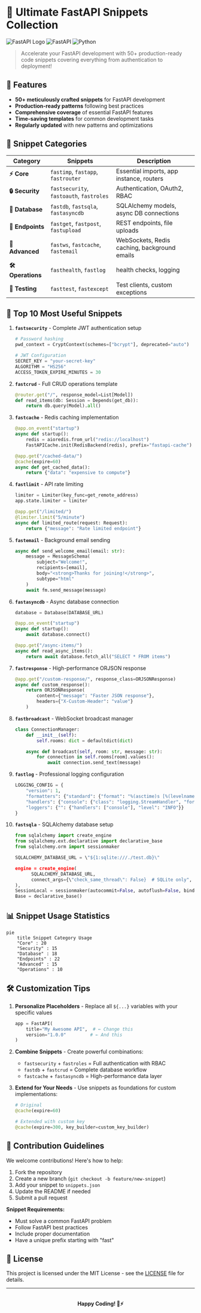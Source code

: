 # 🚀 Ultimate FastAPI Snippets Collection

![FastAPI Logo](https://fastapi.tiangolo.com/img/logo-margin/logo-teal.png)
![FastAPI](https://img.shields.io/badge/Framework-FastAPI-009688?logo=fastapi)
![Python](https://img.shields.io/badge/Language-Python-3776AB?logo=python)

> Accelerate your FastAPI development with 50+ production-ready code snippets covering everything from authentication to deployment!

## 🌟 Features

- **50+ meticulously crafted snippets** for FastAPI development
- **Production-ready patterns** following best practices
- **Comprehensive coverage** of essential FastAPI features
- **Time-saving templates** for common development tasks
- **Regularly updated** with new patterns and optimizations


## 🧩 Snippet Categories

| Category | Snippets | Description |
|----------|----------|-------------|
| **⚡ Core** | `fastimp`, `fastapp`, `fastrouter` | Essential imports, app instance, routers |
| **🔒 Security** | `fastsecurity`, `fastoauth`, `fastroles` | Authentication, OAuth2, RBAC |
| **💾 Database** | `fastdb`, `fastsqla`, `fastasyncdb` | SQLAlchemy models, async DB connections |
| **📡 Endpoints** | `fastget`, `fastpost`, `fastupload` | REST endpoints, file uploads |
| **🚀 Advanced** | `fastws`, `fastcache`, `fastemail` | WebSockets, Redis caching, background emails |
| **🛠️ Operations** | `fasthealth`, `fastlog` | health checks, logging |
| **🧪 Testing** | `fasttest`, `fastexcept` | Test clients, custom exceptions |

## 🚀 Top 10 Most Useful Snippets

1. **`fastsecurity`** - Complete JWT authentication setup
   ```python
   # Password hashing
   pwd_context = CryptContext(schemes=["bcrypt"], deprecated="auto")

   # JWT Configuration
   SECRET_KEY = "your-secret-key"
   ALGORITHM = "HS256"
   ACCESS_TOKEN_EXPIRE_MINUTES = 30
   ```

2. **`fastcrud`** - Full CRUD operations template
   ```python
   @router.get("/", response_model=List[Model])
   def read_items(db: Session = Depends(get_db)):
       return db.query(Model).all()
   ```

3. **`fastcache`** - Redis caching implementation
   ```python
   @app.on_event("startup")
   async def startup():
       redis = aioredis.from_url("redis://localhost")
       FastAPICache.init(RedisBackend(redis), prefix="fastapi-cache")

   @app.get("/cached-data/")
   @cache(expire=60)
   async def get_cached_data():
       return {"data": "expensive to compute"}
   ```

4. **`fastlimit`** - API rate limiting
   ```python
   limiter = Limiter(key_func=get_remote_address)
   app.state.limiter = limiter

   @app.get("/limited/")
   @limiter.limit("5/minute")
   async def limited_route(request: Request):
       return {"message": "Rate limited endpoint"}
   ```

5. **`fastemail`** - Background email sending
   ```python
   async def send_welcome_email(email: str):
       message = MessageSchema(
           subject="Welcome!",
           recipients=[email],
           body="<strong>Thanks for joining!</strong>",
           subtype="html"
       )
       await fm.send_message(message)
   ```

6. **`fastasyncdb`** - Async database connection
   ```python
   database = Database(DATABASE_URL)

   @app.on_event("startup")
   async def startup():
       await database.connect()

   @app.get("/async-items/")
   async def read_async_items():
       return await database.fetch_all("SELECT * FROM items")
   ```

7. **`fastresponse`** - High-performance ORJSON response
   ```python
   @app.get("/custom-response/", response_class=ORJSONResponse)
   async def custom_response():
       return ORJSONResponse(
           content={"message": "Faster JSON response"},
           headers={"X-Custom-Header": "value"}
       )
   ```

8. **`fastbroadcast`** - WebSocket broadcast manager
   ```python
   class ConnectionManager:
       def __init__(self):
           self.rooms: dict = defaultdict(dict)

       async def broadcast(self, room: str, message: str):
           for connection in self.rooms[room].values():
               await connection.send_text(message)
   ```

9. **`fastlog`** - Professional logging configuration
    ```python
    LOGGING_CONFIG = {
        "version": 1,
        "formatters": {"standard": {"format": "%(asctime)s [%(levelname)s] %(name)s: %(message)s"}},
        "handlers": {"console": {"class": "logging.StreamHandler", "formatter": "standard"}},
        "loggers": {"": {"handlers": ["console"], "level": "INFO"}}
    }
    ```
10. **`fastsqla`** - SQLAlchemy database setup
	```python
	from sqlalchemy import create_engine
    from sqlalchemy.ext.declarative import declarative_base
    from sqlalchemy.orm import sessionmaker

    SQLALCHEMY_DATABASE_URL = \"${1:sqlite:///./test.db}\"

    engine = create_engine(
          SQLALCHEMY_DATABASE_URL,
          connect_args={\"check_same_thread\": False}  # SQLite only",
    ),
    SessionLocal = sessionmaker(autocommit=False, autoflush=False, bind=engine),
    Base = declarative_base()
	```

## 📊 Snippet Usage Statistics

```mermaid
pie
    title Snippet Category Usage
    "Core" : 20
    "Security" : 15
    "Database" : 18
    "Endpoints" : 22
    "Advanced" : 15
    "Operations" : 10
```

## 🛠️ Customization Tips

1. **Personalize Placeholders** - Replace all `${...}` variables with your specific values
   ```python
   app = FastAPI(
       title="My Awesome API",  # ← Change this
       version="1.0.0"         # ← And this
   )
   ```

2. **Combine Snippets** - Create powerful combinations:
   - `fastsecurity` + `fastroles` = Full authentication with RBAC
   - `fastdb` + `fastcrud` = Complete database workflow
   - `fastcache` + `fastasyncdb` = High-performance data layer

3. **Extend for Your Needs** - Use snippets as foundations for custom implementations:
   ```python
   # Original
   @cache(expire=60)

   # Extended with custom key
   @cache(expire=300, key_builder=custom_key_builder)
   ```

## 🤝 Contribution Guidelines

We welcome contributions! Here's how to help:

1. Fork the repository
2. Create a new branch (`git checkout -b feature/new-snippet`)
3. Add your snippet to `snippets.json`
4. Update the README if needed
5. Submit a pull request

**Snippet Requirements:**
- Must solve a common FastAPI problem
- Follow FastAPI best practices
- Include proper documentation
- Have a unique prefix starting with "fast"

## 📜 License

This project is licensed under the MIT License - see the [LICENSE](LICENSE) file for details.

---

<div align="center">
  <br>
  <strong>Happy Coding! 🐍⚡</strong>
</div>
